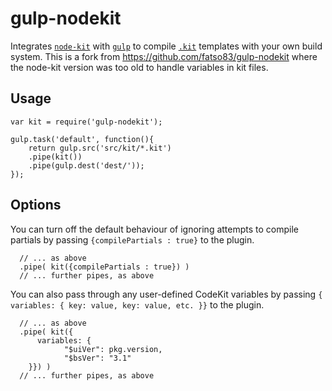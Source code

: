 # gulp-nodekit
Integrates [`node-kit`](https://github.com/jeremyworboys/node-kit) 
with [`gulp`](http://gulpjs.com/) to compile 
[`.kit`](http://incident57.com/codekit/help.html#kit) templates 
with your own build system.
This is a fork from https://github.com/fatso83/gulp-nodekit where the node-kit version was too old to handle variables in kit files.

## Usage
    
    var kit = require('gulp-nodekit');

    gulp.task('default', function(){
        return gulp.src('src/kit/*.kit')
        .pipe(kit())
        .pipe(gulp.dest('dest/'));
    });

## Options
You can turn off the default behaviour of
ignoring attempts to compile partials by 
passing `{compilePartials : true}` to the
plugin.

      // ... as above
      .pipe( kit({compilePartials : true}) )
      // ... further pipes, as above
    
You can also pass through any user-defined CodeKit variables by passing
`{ variables: { key: value, key: value, etc. }}` to the plugin.

      // ... as above
      .pipe( kit({			
          variables: {
				"$uiVer": pkg.version,
				"$bsVer": "3.1"
		}}) )
      // ... further pipes, as above

